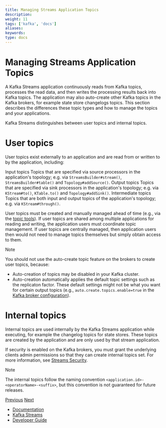 ```yaml
---
title: Managing Streams Application Topics
description: 
weight: 11
tags: ['kafka', 'docs']
aliases: 
keywords: 
type: docs
---
```


# Managing Streams Application Topics

A Kafka Streams application continuously reads from Kafka topics, processes the read data, and then writes the processing results back into Kafka topics. The application may also auto-create other Kafka topics in the Kafka brokers, for example state store changelogs topics. This section describes the differences these topic types and how to manage the topics and your applications.

Kafka Streams distinguishes between user topics and internal topics.

# User topics

User topics exist externally to an application and are read from or written to by the application, including:

Input topics
    Topics that are specified via source processors in the application's topology; e.g. via `StreamsBuilder#stream()`, `StreamsBuilder#table()` and `Topology#addSource()`.
Output topics
    Topics that are specified via sink processors in the application's topology; e.g. via `KStream#to()`, `KTable.to()` and `Topology#addSink()`.
Intermediate topics
    Topics that are both input and output topics of the application's topology; e.g. via `KStream#through()`.

User topics must be created and manually managed ahead of time (e.g., via the [topic tools](../../kafka/post-deployment.html#kafka-operations-admin)). If user topics are shared among multiple applications for reading and writing, the application users must coordinate topic management. If user topics are centrally managed, then application users then would not need to manage topics themselves but simply obtain access to them.

Note

You should not use the auto-create topic feature on the brokers to create user topics, because:

  * Auto-creation of topics may be disabled in your Kafka cluster.
  * Auto-creation automatically applies the default topic settings such as the replicaton factor. These default settings might not be what you want for certain output topics (e.g., `auto.create.topics.enable=true` in the [Kafka broker configuration](http://kafka.apache.org/0100/documentation.html#brokerconfigs)).



# Internal topics

Internal topics are used internally by the Kafka Streams application while executing, for example the changelog topics for state stores. These topics are created by the application and are only used by that stream application.

If security is enabled on the Kafka brokers, you must grant the underlying clients admin permissions so that they can create internal topics set. For more information, see [Streams Security](security.html#streams-developer-guide-security).

Note

The internal topics follow the naming convention `<application.id>-<operatorName>-<suffix>`, but this convention is not guaranteed for future releases.

[Previous](/22/streams/developer-guide/running-app) [Next](/22/streams/developer-guide/security)

  * [Documentation](/documentation)
  * [Kafka Streams](/streams)
  * [Developer Guide](/streams/developer-guide/)


